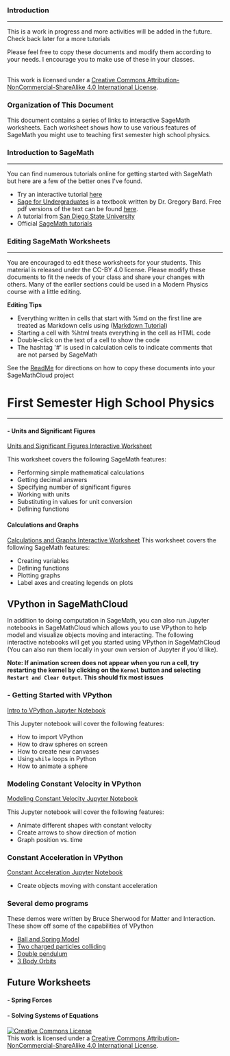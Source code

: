 ### Introduction
---
This is a work in progress and more activities will be added in the future.  Check back later for a more tutorials

Please feel free to copy these documents and modify them according to your needs.  I encourage you to make use of these in your classes.

<br />This work is licensed under a <a rel="license" href="http://creativecommons.org/licenses/by-nc-sa/4.0/">Creative Commons Attribution-NonCommercial-ShareAlike 4.0 International License</a>.

### Organization of This Document
This document contains a series of links to interactive SageMath worksheets.  Each worksheet shows how to use various features of SageMath you might use to teaching first semester high school physics. 


### Introduction to SageMath
---

You can find numerous tutorials online for getting started with SageMath but here are a few of the better ones I've found.
- Try an interactive tutorial [here](SageBeginnerTutorial.sagews)
- [Sage for Undergraduates](http://www.gregorybard.com/Sage.html) is a textbook written by Dr. Gregory Bard.  Free pdf versions of the text can be found [here](http://www.gregorybard.com/Sage.html).
- A tutorial from [San Diego State University](http://www-rohan.sdsu.edu/~mosulliv/Teaching/sdsu-sage-tutorial/)
- Official [SageMath tutorials](http://doc.sagemath.org/html/en/prep/index.html)


### Editing SageMath Worksheets
---

You are encouraged to edit these worksheets for your students.  This material is released under the CC-BY 4.0 license.  Please modify these documents to fit the needs of your class and share your changes with others.  Many of the earlier sections could be used in a Modern Physics course with a little editing.

**Editing Tips**
- Everything written in cells that start with %md on the first line are treated as Markdown cells using ([Markdown Tutorial](http://www.markdowntutorial.com/))
- Starting a cell with %html treats everything in the cell as HTML code
- Double-click on the text of a cell to show the code
- The hashtag '#' is used in calculation cells to indicate comments that are not parsed by SageMath

See the [ReadMe](../README.md) for directions on how to copy these documents into your SageMathCloud project

# First Semester High School Physics
---

#### - Units and Significant Figures 
[Units and Significant Figures Interactive Worksheet](Units_and_Sig_Figs.sagews)

This worksheet covers the following SageMath features:

- Performing simple mathematical calculations
- Getting decimal answers
- Specifying number of significant figures
- Working with units
- Substituting in values for unit conversion
- Defining functions

#### Calculations and Graphs
[Calculations and Graphs Interactive Worksheet](Calculations_and_Graphs.sagews)
This worksheet covers the following SageMath features:
- Creating variables
- Defining functions
- Plotting graphs
- Label axes and creating legends on plots





## VPython in SageMathCloud

In addition to doing computation in SageMath, you can also run Jupyter notebooks in SageMathCloud which allows you to use VPython to help model and visualize objects moving and interacting.  The following interactive notebooks will get you started using VPython in SageMathCloud (You can also run them locally in your own version of Jupyter if you'd like).

**Note: If animation screen does not appear when you run a cell, try restarting the kernel by clicking on the `Kernel` button and selecting `Restart and Clear Output`.  This should fix most issues**

### - Getting Started with VPython
[Intro to VPython Jupyter Notebook](Intro_to_Vpython_in_SageMathCloud.ipynb)

This Jupyter notebook will cover the following features:
- How to import VPython
- How to draw spheres on screen
- How to create new canvases
- Using `while` loops in Python
- How to animate a sphere

### Modeling Constant Velocity in VPython
[Modeling Constant Velocity Jupyter Notebook](Modeling_Constant_Velocity-VPython.ipynb)

This Jupyter notebook will cover the following features:
- Animate different shapes with constant velocity
- Create arrows to show direction of motion
- Graph position vs. time

### Constant Acceleration in VPython
[Constant Acceleration Jupyter Notebook](Constant_Acceleration-VPython.ipynb)
- Create objects moving with constant acceleration


### Several demo programs

These demos were written by Bruce Sherwood for Matter and Interaction.  These show off some of the capabilities of VPython

- [Ball and Spring Model](Ball_and_Spring_Model.ipynb)
- [Two charged particles colliding](Charged_particle_collision.ipynb)
- [Double pendulum](Double_pendulum.ipynb)
- [3 Body Orbits](3_Body_Orbit.ipynb)




## Future Worksheets

#### - Spring Forces
#### - Solving Systems of Equations

<a rel="license" href="http://creativecommons.org/licenses/by-nc-sa/4.0/"><img alt="Creative Commons License" style="border-width:0" src="https://i.creativecommons.org/l/by-nc-sa/4.0/88x31.png" /></a><br />This work is licensed under a <a rel="license" href="http://creativecommons.org/licenses/by-nc-sa/4.0/">Creative Commons Attribution-NonCommercial-ShareAlike 4.0 International License</a>.

